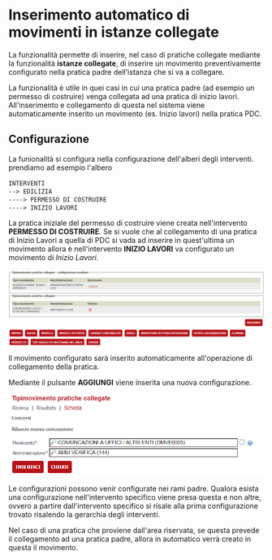 # Inserimento automatico di movimenti in istanze collegate
La funzionalità permette di inserire, nel caso di pratiche collegate mediante la funzionalità **istanze collegate**, di inserire un movimento preventivamente configurato nella pratica padre dell'istanza che si va a collegare.

La funzionalità è utile in quei casi in cui una pratica padre (ad esempio un permesso di costruire) venga collegata ad una pratica di inizio lavori. All'inserimento e collegamento di questa nel sistema viene automaticamente inserito un movimento (es. Inizio lavori) nella pratica PDC.

## Configurazione
La funionalità si configura nella configurazione dell'alberi degli interventi. 
prendiamo ad esempio l'albero

```
INTERVENTI
--> EDILIZIA
----> PERMESSO DI COSTRUIRE
----> INIZIO LAVORI
```

La pratica iniziale del permesso di costruire viene creata nell'intervento **PERMESSO DI COSTRUIRE**.
Se si vuole che al collegamento di una pratica di Inizio Lavori a quella di PDC si vada ad inserire in quest'ultima un movimento allora è nell'intervento **INIZIO LAVORI** va configurato un movimento di *Inizio Lavori*.

![Schermata di riepilogo della configurazione su albero degli interventi](./immagini/movimenti-pratica-padre-01.png)

Il movimento configurato sarà inserito automaticamente all'operazione di collegamento della pratica.

Mediante il pulsante **AGGIUNGI** viene inserita una nuova configurazione.

![Schermata di inserimento della configurazione su albero degli interventi](./immagini/movimenti-pratica-padre-02.png)



Le configurazioni possono venir configurate nei rami padre.
Qualora esista una configurazione nell'intervento specifico viene presa questa e non altre, ovvero a partire dall'intervento specifico si risale alla prima configurazione trovato risalendo la gerarchia degli interventi.

Nel caso di una pratica che proviene dall'area riservata, se questa prevede il collegamento ad una pratica padre, allora in automatico verrà creato in questa il movimento.
